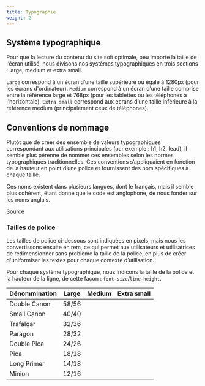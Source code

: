 ```yaml
---
title: Typographie
weight: 2
---
```


## Système typographique

Pour que la lecture du contenu du site soit optimale, peu importe la taille de l’écran utilisé, nous divisons nos systèmes typographiques en trois sections : large, medium et extra small.

`Large` correspond à un écran d’une taille supérieure ou égale à 1280px (pour les écrans d'ordinateur).
`Medium` correspond à un écran d’une taille comprise entre la référence large et 768px (pour les tablettes ou les téléphones à l'horizontale).
`Extra small` correspond aux écrans d’une taille inférieure à la référence medium (principalement ceux de téléphones).

## Conventions de nommage

Plutôt que de créer des ensemble de valeurs typographiques correspondant aux utilisations principales (par exemple : h1, h2, lead), il semble plus pérenne de nommer ces ensembles selon les normes typographiques traditionnelles. Ces conventions s’appliquaient en fonction de la hauteur en point d’une police et fournissent des nom spécifiques à chaque taille.

Ces noms existent dans plusieurs langues, dont le français, mais il semble plus cohérent, étant donné que le code est anglophone, de nous fonder sur les noms anglais.

[Source](https://en.wikipedia.org/wiki/Traditional_point-size_names)

### Tailles de police

Les tailles de police ci-dessous sont indiquées en pixels, mais nous les convertissons ensuite en rem, ce qui permet aux utilisateurs et utilisatrices de redimensionner sans problème la taille de la police, en plus de créer d'uniformiser les textes pour chaque contexte d’utilisation.

Pour chaque système typographique, nous indicons la taille de la police et la hauteur de la ligne, de cette façon : `font-size`/`line-height`.

| Dénommination    | Large     | Medium    | Extra small |
| ---------------- | --------- | --------- | ----------- |
| Double Canon     | 58/56     |           |             |
| Small Canon      | 40/40     |           |             |
| Trafalgar        | 32/36     |           |             |
| Paragon          | 28/32     |           |             |
| Double Pica      | 24/26     |           |             |
| Pica             | 18/18     |           |             |
| Long Primer      | 14/18     |           |             |
| Minion           | 12/16     |           |             |
